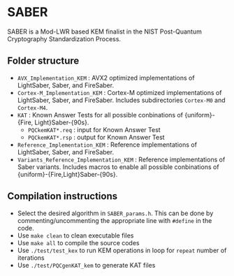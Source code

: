 # SABER

SABER is a Mod-LWR based KEM finalist in the NIST Post-Quantum Cryptography Standardization Process.

## Folder structure

* `AVX_Implementation_KEM` : AVX2 optimized implementations of LightSaber, Saber, and FireSaber.
* `Cortex-M_Implementation_KEM` : Cortex-M optimized implementations of LightSaber, Saber, and FireSaber. Includes subdirectories `Cortex-M0` and `Cortex-M4`.
* `KAT` : Known Answer Tests for all possible conbinations of {uniform}-{Fire, Light}Saber-{90s}.
  * `PQCkemKAT*.req` : input for Known Answer Test
  * `PQCkemKAT*.rsp` : output for Known Answer Test
* `Reference_Implementation_KEM` : Reference implementations of LightSaber, Saber, and FireSaber.
* `Variants_Reference_Implementation_KEM` : Reference implementations of Saber variants. Includes macros to enable all possible conbinations of {uniform}-{Fire,Light}Saber-{90s}.

## Compilation instructions

* Select the desired algorithm in `SABER_params.h`. This can be done by commenting/uncommenting the appropriate line with `#define` in the code.   
* Use `make clean` to clean executable files
* Use `make all` to compile the source codes 
* Use `./test/test_kex` to run KEM operations in loop for `repeat` number of iterations
* Use `./test/PQCgenKAT_kem` to generate KAT files



